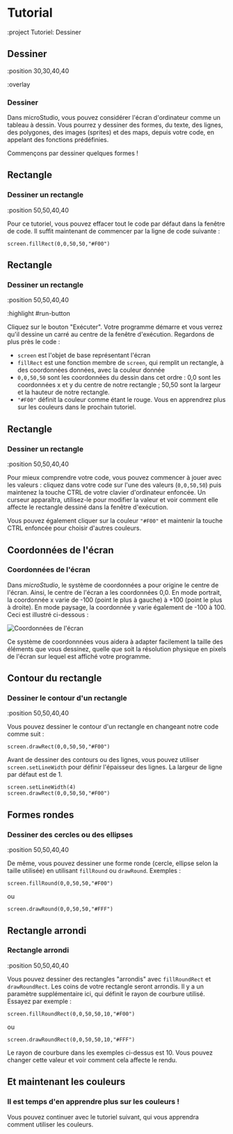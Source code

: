 # Tutorial

:project Tutoriel: Dessiner

## Dessiner

:position 30,30,40,40

:overlay

### Dessiner

Dans microStudio, vous pouvez considérer l'écran d'ordinateur comme un tableau à dessin.
Vous pourrez y dessiner des formes, du texte, des lignes, des polygones, des images (sprites) et
des maps, depuis votre code, en appelant des fonctions prédéfinies.

Commençons par dessiner quelques formes !

## Rectangle

### Dessiner un rectangle

:position 50,50,40,40

Pour ce tutoriel, vous pouvez effacer tout le code par défaut dans la fenêtre de code.
Il suffit maintenant de commencer par la ligne de code suivante :

```
screen.fillRect(0,0,50,50,"#F00")
```

## Rectangle

### Dessiner un rectangle

:position 50,50,40,40

:highlight #run-button

Cliquez sur le bouton "Exécuter". Votre programme démarre et vous verrez qu'il dessine un
carré au centre de la fenêtre d'exécution. Regardons de plus près le code :

* ```screen``` est l'objet de base représentant l'écran
* ```fillRect``` est une fonction membre de ```screen```, qui remplit un rectangle, à des coordonnées données, avec la couleur donnée
* ```0,0,50,50``` sont les coordonnées du dessin dans cet ordre : 0,0 sont les coordonnées x et y du centre de notre rectangle ; 50,50 sont la largeur et la hauteur de notre rectangle.
* ```"#F00"``` définit la couleur comme étant le rouge. Vous en apprendrez plus sur les couleurs dans le prochain tutoriel.


## Rectangle

### Dessiner un rectangle

:position 50,50,40,40

Pour mieux comprendre votre code, vous pouvez commencer à jouer avec les valeurs : cliquez dans votre code
sur l'une des valeurs (```0,0,50,50```) puis maintenez la touche CTRL de votre clavier d'ordinateur enfoncée. Un curseur
apparaîtra, utilisez-le pour modifier la valeur et voir comment elle affecte le rectangle dessiné dans la
fenêtre d'exécution.

Vous pouvez également cliquer sur la couleur ```"#F00"``` et maintenir la touche CTRL enfoncée pour choisir d'autres couleurs.

## Coordonnées de l'écran

### Coordonnées de l'écran

Dans *microStudio*, le système de coordonnées a pour origine le centre de l'écran. Ainsi, le centre
de l'écran a les coordonnées 0,0. En mode portrait, la coordonnée x varie de -100 (point le plus à gauche) à +100 (point le plus à droite).
En mode paysage, la coordonnée y varie également de -100 à 100. Ceci est illustré ci-dessous :

![Coordonnées de l'écran](/doc/img/screen_coordinates.png "Coordonnées de l'écran")

Ce système de coordonnnées vous aidera à adapter facilement la taille des éléments que vous dessinez, quelle que soit la
résolution physique en pixels de l'écran sur lequel est affiché votre programme.

## Contour du rectangle

### Dessiner le contour d'un rectangle

:position 50,50,40,40

Vous pouvez dessiner le contour d'un rectangle en changeant notre code comme suit :

```
screen.drawRect(0,0,50,50,"#F00")
```

Avant de dessiner des contours ou des lignes, vous pouvez utiliser ```screen.setLineWidth``` pour définir
l'épaisseur des lignes. La largeur de ligne par défaut est de 1.

```
screen.setLineWidth(4)
screen.drawRect(0,0,50,50,"#F00")
```

## Formes rondes

### Dessiner des cercles ou des ellipses

:position 50,50,40,40

De même, vous pouvez dessiner une forme ronde (cercle, ellipse selon la taille utilisée) en utilisant ```fillRound``` ou ```drawRound```. Exemples :

```
screen.fillRound(0,0,50,50,"#F00")
```

ou

```
screen.drawRound(0,0,50,50,"#FFF")
```


## Rectangle arrondi

### Rectangle arrondi

:position 50,50,40,40

Vous pouvez dessiner des rectangles "arrondis" avec ```fillRoundRect``` et ```drawRoundRect```. Les coins de votre rectangle
seront arrondis. Il y a un paramètre supplémentaire ici, qui définit le rayon de courbure utilisé. Essayez par exemple :

```
screen.fillRoundRect(0,0,50,50,10,"#F00")
```

ou

```
screen.drawRoundRect(0,0,50,50,10,"#FFF")
```

Le rayon de courbure dans les exemples ci-dessus est 10. Vous pouvez changer cette valeur et voir comment cela affecte le rendu.


## Et maintenant les couleurs

### Il est temps d'en apprendre plus sur les couleurs !

Vous pouvez continuer avec le tutoriel suivant, qui vous apprendra comment utiliser les couleurs.
